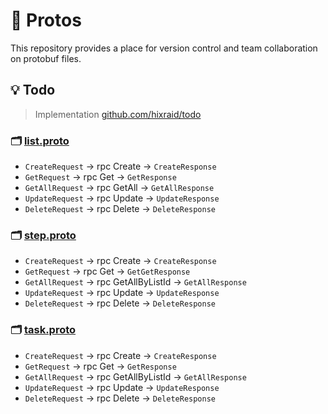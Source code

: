 # 📒 Protos

This repository provides a place for version control and team collaboration on protobuf files.

## 💡 Todo

> Implementation [github.com/hixraid/todo](https://github.com/hixraid/todo)

### 🗂️ [list.proto](api/todo/list.proto)

- `CreateRequest` → rpc Create → `CreateResponse`
- `GetRequest` → rpc Get → `GetResponse`
- `GetAllRequest` → rpc GetAll → `GetAllResponse`
- `UpdateRequest` → rpc Update → `UpdateResponse`
- `DeleteRequest` → rpc Delete → `DeleteResponse`

### 🗂️ [step.proto](api/todo/step.proto)

- `CreateRequest` → rpc Create → `CreateResponse`
- `GetRequest` → rpc Get → `GetGetResponse`
- `GetAllRequest` → rpc GetAllByListId → `GetAllResponse`
- `UpdateRequest` → rpc Update → `UpdateResponse`
- `DeleteRequest` → rpc Delete → `DeleteResponse`

### 🗂️ [task.proto](api/todo/task.proto)

- `CreateRequest` → rpc Create → `CreateResponse`
- `GetRequest` → rpc Get → `GetResponse`
- `GetAllRequest` → rpc GetAllByListId → `GetAllResponse`
- `UpdateRequest` → rpc Update → `UpdateResponse`
- `DeleteRequest` → rpc Delete → `DeleteResponse`
